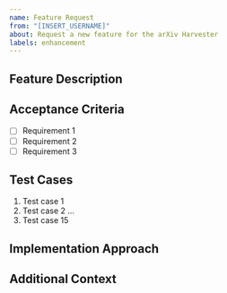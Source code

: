 ```yaml
---
name: Feature Request
from: "[INSERT_USERNAME]"
about: Request a new feature for the arXiv Harvester
labels: enhancement
---
```


## Feature Description
<!-- A clear and concise description of what you want to happen -->

## Acceptance Criteria
<!-- List the specific requirements this feature should satisfy -->
- [ ] Requirement 1
- [ ] Requirement 2
- [ ] Requirement 3

## Test Cases
<!-- List at least 15 test cases that should pass when this feature is implemented -->
1. Test case 1
2. Test case 2
...
15. Test case 15

## Implementation Approach
<!-- Optional: Suggest an implementation approach or algorithm -->

## Additional Context
<!-- Add any other context or screenshots about the feature request here -->
